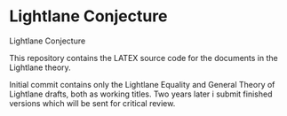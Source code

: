 # Lightlane Conjecture
Lightlane Conjecture

This repository contains the LATEX source code for the documents in the Lightlane theory.

Initial commit contains only the Lightlane Equality and General Theory of Lightlane drafts, both as working titles.
Two years later i submit finished versions which will be sent for critical review.


